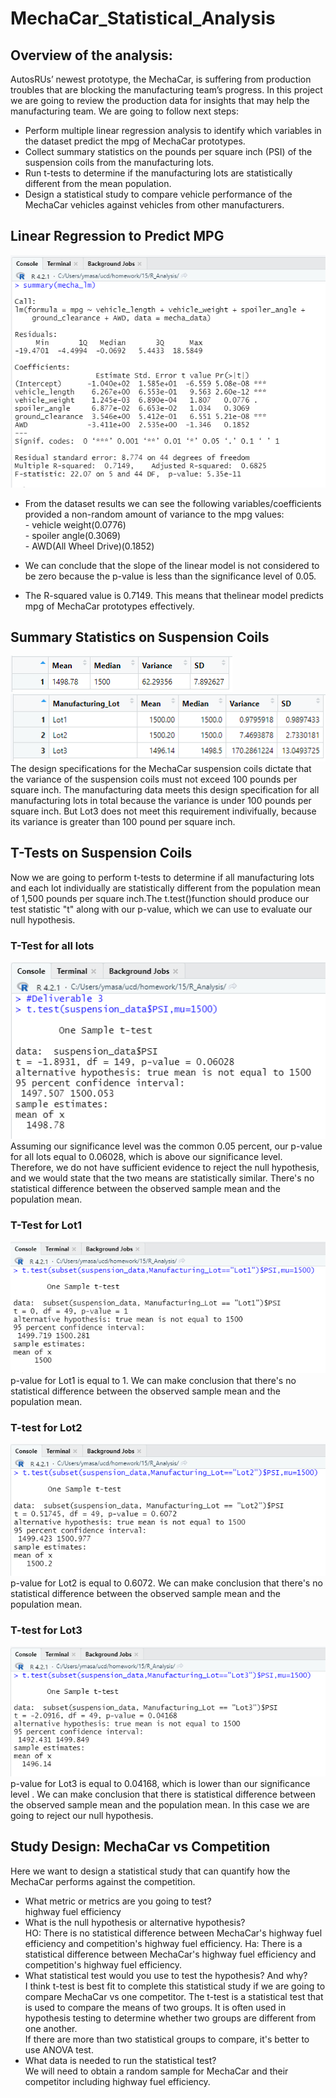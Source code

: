 # MechaCar_Statistical_Analysis

## Overview of the analysis:
AutosRUs’ newest prototype, the MechaCar, is suffering from production troubles that are blocking the manufacturing team’s progress.
In this project we are going to review the production data for insights that may help the manufacturing team.
We are going to follow next steps:
* Perform multiple linear regression analysis to identify which variables in the dataset predict the mpg of MechaCar prototypes.  
* Collect summary statistics on the pounds per square inch (PSI) of the suspension coils from the manufacturing lots.  
* Run t-tests to determine if the manufacturing lots are statistically different from the mean population.  
* Design a statistical study to compare vehicle performance of the MechaCar vehicles against vehicles from other manufacturers.  

## Linear Regression to Predict MPG
![pic](https://github.com/ElenaMasarsky/MechaCar_Statistical_Analysis/blob/main/Images/linear_regression_summary.png)  
* From the dataset results we can see the following variables/coefficients provided a non-random amount of variance to the mpg values:  
       - vehicle weight(0.0776)  
       - spoiler angle(0.3069)  
       - AWD(All Wheel Drive)(0.1852)  

* We can conclude that the slope of the linear model is not considered to be zero because the p-value is less than the significance level of 0.05.

* The R-squared value is 0.7149. This means that thelinear model predicts mpg of MechaCar prototypes effectively.  

## Summary Statistics on Suspension Coils  
![pic](https://github.com/ElenaMasarsky/MechaCar_Statistical_Analysis/blob/main/Images/total_summary.png)  
![pic](https://github.com/ElenaMasarsky/MechaCar_Statistical_Analysis/blob/main/Images/lot_summary.png)  
The design specifications for the MechaCar suspension coils dictate that the variance of the suspension coils must not exceed 100 pounds per square inch.
The manufacturing data meets this design specification for all manufacturing lots in total because the variance is under 100 pounds per square inch.
But Lot3 does not meet this requirement indivifually, because its variance is greater than 100 pound per square inch.  

## T-Tests on Suspension Coils  
Now we are going to perform t-tests to determine if all manufacturing lots and each lot individually are statistically different from the population mean
 of 1,500 pounds per square inch.The t.test()function should produce our test statistic "t" along with our p-value, which we can use to evaluate our
 null hypothesis.  
### T-Test for all lots  
![pic](https://github.com/ElenaMasarsky/MechaCar_Statistical_Analysis/blob/main/Images/t_test_all_lots.png)  
Assuming our significance level was the common 0.05 percent, our p-value for all lots equal to 0.06028, which is above our significance level. Therefore,
we do not have sufficient evidence to reject the null hypothesis, and we would state that the two means are statistically similar. There's no statistical
difference between the observed sample mean and the population mean.
### T-Test for Lot1  
![pic](https://github.com/ElenaMasarsky/MechaCar_Statistical_Analysis/blob/main/Images/t_test_lot1.png)  
p-value for Lot1 is equal to 1. We can make conclusion that there's no statistical difference between the observed sample mean and the population mean.  
### T-test for Lot2  
![pic](https://github.com/ElenaMasarsky/MechaCar_Statistical_Analysis/blob/main/Images/t_test_lot2.png)  
p-value for Lot2 is equal to 0.6072. We can make conclusion that there's no statistical difference between the observed sample mean and the population mean.  

### T-test for Lot3  
![pic](https://github.com/ElenaMasarsky/MechaCar_Statistical_Analysis/blob/main/Images/t_test_lot3.png)  
p-value for Lot3 is equal to 0.04168, which is lower than our significance level . We can make conclusion that there is statistical difference between
 the observed sample mean and the population mean. In this case we are going to reject our null hypothesis.  

## Study Design: MechaCar vs Competition  
Here we want to design a statistical study that can quantify how the MechaCar performs against the competition.  

* What metric or metrics are you going to test?  
highway fuel efficiency
* What is the null hypothesis or alternative hypothesis?  
HO: There is no statistical difference between MechaCar's highway fuel efficiency and competition's highway fuel efficiency.
Ha: There is a statistical difference between MechaCar's highway fuel efficiency and competition's highway fuel efficiency.
* What statistical test would you use to test the hypothesis? And why?  
I think t-test is best fit to complete this statistical study if we are going to compare MechaCar vs one competitor. The t-test is a statistical test
 that is used to compare the means of two groups. It is often used in hypothesis testing to determine whether two groups are different from one another.  
If there are more than two statistical groups to compare, it's better to use ANOVA test.  
* What data is needed to run the statistical test?  
We will need to obtain a random sample for MechaCar and their competitor including highway fuel efficiency.  